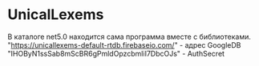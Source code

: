 # UnicalLexems
В каталоге net5.0 находится сама программа вместе с библиотеками.
"https://unicallexems-default-rtdb.firebaseio.com/" - адрес GoogleDB
"IHOByN1ssSab8mScBR6gPmldOpzcbmliI7DbcOJs" - AuthSecret
